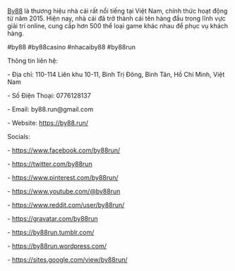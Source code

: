 <p><a href="https://by88.run/">By88</a> là thương hiệu nhà cái rất nổi tiếng tại Việt Nam, chính thức hoạt động từ năm 2015. Hiện nay, nhà cái đã trở thành cái tên hàng đầu trong lĩnh vực giải trí online, cung cấp hơn 500 thể loại game khác nhau để phục vụ khách hàng.<p>
<p>#by88 #by88casino #nhacaiby88 #by88run<p>
<p>Thông tin liên hệ:<p>
<p>- Địa chỉ: 110-114 Liên khu 10-11, Bình Trị Đông, Bình Tân, Hồ Chí Minh, Việt Nam<p>
<p>- Số Điện Thoại: 0776128137<p>
<p>- Email: by88.run@gmail.com<p>
<p>- Website: <a href="https://by88.run/">https://by88.run/</a><p>
<p>Socials:<p>
<p>- <a href="https://www.facebook.com/by88run/">https://www.facebook.com/by88run/</a><p>
<p>- <a href="https://twitter.com/by88run">https://twitter.com/by88run</a><p>
<p>- <a href="https://www.pinterest.com/by88run/">https://www.pinterest.com/by88run/</a><p>
<p>- <a href="https://www.youtube.com/@by88run">https://www.youtube.com/@by88run</a><p>
<p>- <a href="https://www.reddit.com/user/by88run/">https://www.reddit.com/user/by88run/</a><p>
<p>- <a href="https://gravatar.com/by88run">https://gravatar.com/by88run</a><p>
<p>- <a href="https://by88run.tumblr.com/">https://by88run.tumblr.com/</a><p>
<p>- <a href="https://by88run.wordpress.com/">https://by88run.wordpress.com/</a><p>
<p>- <a href="https://sites.google.com/view/by88run/">https://sites.google.com/view/by88run/</a><p>